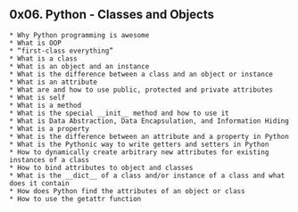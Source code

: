 ## 0x06. Python - Classes and Objects ##

	* Why Python programming is awesome
	* What is OOP
	* “first-class everything”
	* What is a class
	* What is an object and an instance
	* What is the difference between a class and an object or instance
	* What is an attribute
	* What are and how to use public, protected and private attributes
	* What is self
	* What is a method
	* What is the special __init__ method and how to use it
	* What is Data Abstraction, Data Encapsulation, and Information Hiding
	* What is a property
	* What is the difference between an attribute and a property in Python
	* What is the Pythonic way to write getters and setters in Python
	* How to dynamically create arbitrary new attributes for existing instances of a class
	* How to bind attributes to object and classes
	* What is the __dict__ of a class and/or instance of a class and what does it contain
	* How does Python find the attributes of an object or class
	* How to use the getattr function
